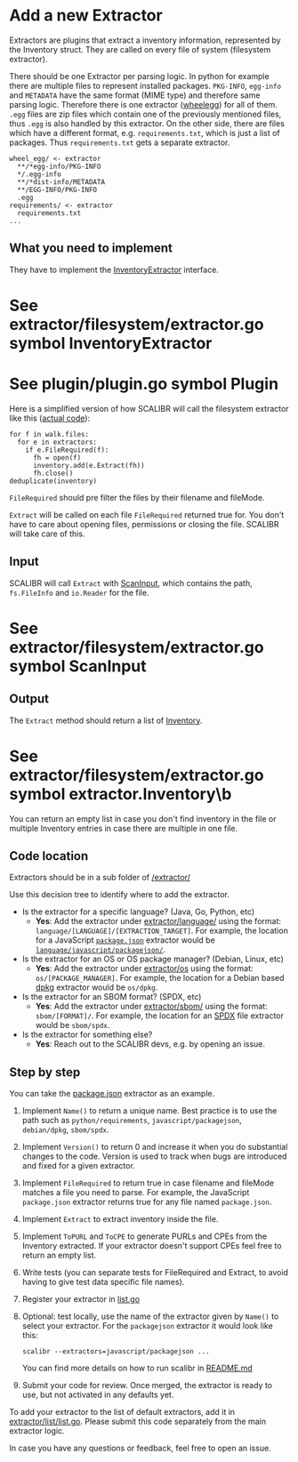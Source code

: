 # Add a new Extractor

Extractors are plugins that extract a inventory information, represented by the
Inventory struct. They are called on every file of system (filesystem
extractor).

There should be one Extractor per parsing logic. In python for example there are
multiple files to represent installed packages. `PKG-INFO`, `egg-info` and
`METADATA` have the same format (MIME type) and therefore same parsing logic.
Therefore there is one extractor
([wheelegg](/extractor/filesystem/language/python/wheelegg/extractor.go))
for all of them. `.egg` files are zip files which contain one of the previously
mentioned files, thus `.egg` is also handled by this extractor. On the other
side, there are files which have a different format, e.g. `requirements.txt`,
which is just a list of packages. Thus `requirements.txt` gets a separate
extractor.

```
wheel_egg/ <- extractor
  **/*egg-info/PKG-INFO
  */.egg-info
  **/*dist-info/METADATA
  **/EGG-INFO/PKG-INFO
  .egg
requirements/ <- extractor
  requirements.txt
...
```

## What you need to implement

They have to implement the
[InventoryExtractor](https://github.com/google/osv-scalibr/blob/43da57c6/extractor/filesystem/extractor.go#L38)
interface.

# See extractor/filesystem/extractor.go symbol InventoryExtractor

# See plugin/plugin.go symbol Plugin

Here is a simplified version of how SCALIBR will call the filesystem extractor
like this
([actual code](https://github.com/google/osv-scalibr/blob/43da57c6/extractor/filesystem/extractor.go#L108)):

```
for f in walk.files:
  for e in extractors:
    if e.FileRequired(f):
      fh = open(f)
      inventory.add(e.Extract(fh))
      fh.close()
deduplicate(inventory)
```

`FileRequired` should pre filter the files by their filename and fileMode.

`Extract` will be called on each file `FileRequired` returned true for. You
don't have to care about opening files, permissions or closing the file. SCALIBR
will take care of this.

## Input

SCALIBR will call `Extract` with
[ScanInput](https://github.com/google/osv-scalibr/blob/43da57c6/extractor/filesystem/extractor.go#L54),
which contains the path, `fs.FileInfo` and `io.Reader` for the file.

# See extractor/filesystem/extractor.go symbol ScanInput

## Output

The `Extract` method should return a list of
[Inventory](https://github.com/google/osv-scalibr/blob/43da57c6/extractor/filesystem/extractor.go#L85).

# See extractor/filesystem/extractor.go symbol extractor.Inventory\b

You can return an empty list in case you don't find inventory in the file or
multiple Inventory entries in case there are multiple in one file.

## Code location

Extractors should be in a sub folder of
[/extractor/](/extractor/)

Use this decision tree to identify where to add the extractor.

-   Is the extractor for a specific language? (Java, Go, Python, etc)
    -   **Yes**: Add the extractor under
        [extractor/language/](/extractor/filesystem/language/)
        using the format: `language/[LANGUAGE]/[EXTRACTION_TARGET]`. For
        example, the location for a JavaScript
        [`package.json`](https://docs.npmjs.com/cli/v9/configuring-npm/package-json)
        extractor would be
        [`language/javascript/packagejson/`](/extractor/filesystem/language/javascript/packagejson/).
-   Is the extractor for an OS or OS package manager? (Debian, Linux, etc)
    -   **Yes**: Add the extractor under
        [extractor/os](/extractor/filesystem/os)
        using the format: `os/[PACKAGE_MANAGER]`. For example, the location for
        a Debian based [dpkg](https://man7.org/linux/man-pages/man1/dpkg.1.html)
        extractor would be `os/dpkg`.
-   Is the extractor for an SBOM format? (SPDX, etc)
    -   **Yes**: Add the extractor under
        [extractor/sbom/](/extractor/filesystem/sbom/)
        using the format: `sbom/[FORMAT]/`. For example, the location for an
        [SPDX](https://spdx.dev/) file extractor would be `sbom/spdx`.
-   Is the extractor for something else?
    -   **Yes**: Reach out to the SCALIBR devs,
        e.g. by opening an issue.

## Step by step

You can take the [package.json](/extractor/filesystem/language/javascript/packagejson/extractor.go)
extractor as an example.

1.  Implement `Name()` to return a unique name. Best practice is to use the path
    such as `python/requirements`, `javascript/packagejson`, `debian/dpkg`,
    `sbom/spdx`.
1.  Implement `Version()` to return 0 and increase it when you do substantial
    changes to the code. Version is used to track when bugs are introduced and
    fixed for a given extractor.
1.  Implement `FileRequired` to return true in case filename and fileMode
    matches a file you need to parse. For example, the JavaScript `package.json`
    extractor returns true for any file named `package.json`.
1.  Implement `Extract` to extract inventory inside the file.
1.  Implement `ToPURL` and `ToCPE` to generate PURLs and CPEs from the Inventory
    extracted. If your extractor doesn't support CPEs feel free to return an empty
    list.
1.  Write tests (you can separate tests for FileRequired and Extract, to avoid
    having to give test data specific file names).
1.  Register your extractor in
    [list.go](/extractor/filesystem/list/list.go)
1.  Optional: test locally, use the name of the extractor given by `Name()` to
    select your extractor. For the `packagejson` extractor it would look like
    this:

    ```
    scalibr --extractors=javascript/packagejson ...
    ```

    You can find more details on how to run scalibr in
    [README.md](/README.md#as-a-standalone-binary)

1.  Submit your code for review. Once merged, the extractor is ready to use, but
    not activated in any defaults yet.

To add your extractor to the list of default extractors, add it in
[extractor/list/list.go](/extractor/filesystem/list/list.go).
Please submit this code separately from the main extractor logic.

In case you have any questions or feedback, feel free to open an issue.
